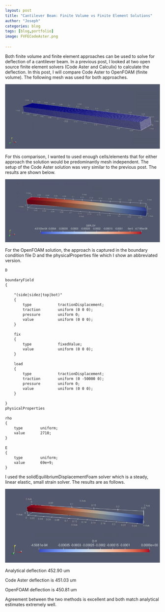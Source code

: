 ```yaml
---
layout: post
title: "Cantilever Beam: Finite Volume vs Finite Element Solutions"
author: "Joseph"
categories: blog
tags: [blog,portfolio]
image: FVFECodeAster.png

---
```

Both finite volume and finite element approaches can be used to solve for deflection of a cantilever beam. In a previous post, I looked at two open source finite element solvers (Code Aster and Calculix) to calculate the deflection. In this post, I will compare Code Aster to OpenFOAM (finite volume). The following mesh was used for both approaches.

![alt text](/assets/img/FVFEmesh.png)

For this comparison, I wanted to used enough cells/elements that for either approach the solution would be predominantly mesh independent. The setup of the Code Aster solution was very similar to the previous post. The results are shown below.

![alt text](/assets/img/FVFECodeAster.png)

For the OpenFOAM solution, the approach is captured in the boundary condition file D and the physicalProperties file which I show an abbreviated version.

```
D

boundaryField
{

    "(side|sidez|top|bot)"
    {
        type            tractionDisplacement;
        traction        uniform (0 0 0);
        pressure        uniform 0;
        value           uniform (0 0 0);
    }

    fix
    {
        type            fixedValue;
        value           uniform (0 0 0);
    }

    load
    {
        type            tractionDisplacement;
        traction        uniform (0 -50000 0);
        pressure        uniform 0;
        value           uniform (0 0 0);
    }

}
physicalProperties

rho
{
    type        uniform;
    value       2710;
}

E
{
    type        uniform;
    value       69e+9;
}
```

I used the solidEquilibriumDisplacementFoam solver which is a steady, linear elastic, small strain solver. The results are as follows.

![alt text](/assets/img/FVFEOpenFOAM.png)

Analytical deflection 452.90 um

Code Aster deflection is 451.03 um

OpenFOAM deflection is 450.81 um

Agreement between the two methods is excellent and both match analytical estimates extremely well. 

